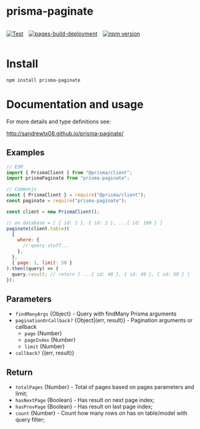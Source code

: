 # prisma-paginate

<div style="display: flex; gap: 1em;">
<p><a href="https://github.com/sandrewTx08/prisma-paginate/actions/workflows/test.yaml"><img src="https://github.com/sandrewTx08/prisma-paginate/actions/workflows/test.yaml/badge.svg" alt="Test"></a></p>

<p><a href="https://github.com/sandrewTx08/prisma-paginate/actions/workflows/pages/pages-build-deployment"><img src="https://github.com/sandrewTx08/prisma-paginate/actions/workflows/pages/pages-build-deployment/badge.svg" alt="pages-build-deployment"></a></p>

<p><a href="https://badge.fury.io/js/prisma-paginate"><img src="https://badge.fury.io/js/prisma-paginate.svg" alt="npm version"></a></p>
</div>

# Install

`npm install prisma-paginate`

# Documentation and usage

For more details and type definitions see:

http://sandrewtx08.github.io/prisma-paginate/

## Examples

```js
// ESM
import { PrismaClient } from "@prisma/client";
import prismaPaginate from "prisma-paginate";

// Commonjs
const { PrismaClient } = require("@prisma/client");
const paginate = require("prisma-paginate");

const client = new PrismaClient();

// on database = [ { id: 1 }, { id: 2 }, ...{ id: 100 } ]
paginate(client.table)(
  {
    where: {
      // query stuff...
    },
  },
  { page: 1, limit: 50 }
).then((query) => {
  query.result; // return [ ...{ id: 48 }, { id: 49 }, { id: 50 } ]
});
```

## Parameters

- `findManyArgs` {Object} - Query with findMany Prisma arguments
- `paginationOrCallback?` {Object|(err, result)} - Pagination arguments or callback
  - `page` {Number}
  - `pageIndex` {Number}
  - `limit` {Number}
- `callback?` {(err, result)}

## Return

- `totalPages` {Number} - Total of pages based on pages parameters and limit;
- `hasNextPage` {Boolean} - Has result on next page index;
- `hasPrevPage` {Boolean} - Has result on last page index;
- `count` {Number} - Count how many rows on has on table/model with query filter;
